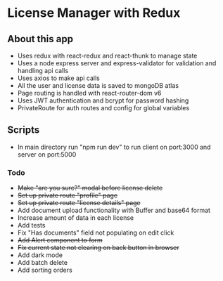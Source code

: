 # License Manager with Redux

## About this app

- Uses redux with react-redux and react-thunk to manage state
- Uses a node express server and express-validator for validation and handling api calls
- Uses axios to make api calls
- All the user and license data is saved to mongoDB atlas
- Page routing is handled with react-router-dom v6
- Uses JWT authentication and bcrypt for password hashing
- PrivateRoute for auth routes and config for global variables

## Scripts

- In main directory run "npm run dev" to run client on port:3000 and server on port:5000

### Todo

- ~~Make "are you sure?" modal before license delete~~
- ~~Set up private route "profile" page~~
- ~~Set up private route "license details" page~~
- Add document upload functionality with Buffer and base64 format
- Increase amount of data in each license
- Add tests
- Fix "Has documents" field not populating on edit click
- ~~Add Alert component to form~~
- ~~Fix current state not clearing on back button in browser~~
- Add dark mode
- Add batch delete
- Add sorting orders
